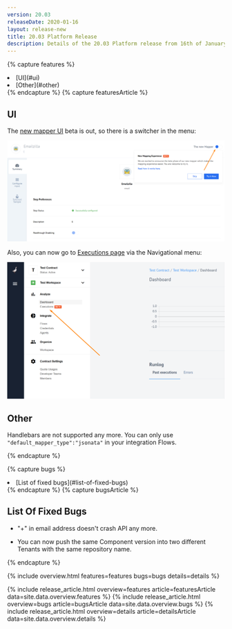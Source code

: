 ```yaml
---
version: 20.03
releaseDate: 2020-01-16
layout: release-new
title: 20.03 Platform Release
description: Details of the 20.03 Platform release from 16th of January 2020
---
```


<!-- ------------------------------------------------------------ -->
<!-- Features Overview -->
<!-- ------------------------------------------------------------ -->
{% capture features %}
<li class="overview__go" markdown="1">
[UI](#ui)
</li>
<li class="overview__go" markdown="1">
[Other](#other)
</li>
{% endcapture %}
<!-- ------------------------------------------------------------ -->
<!-- Features Article -->
<!-- ------------------------------------------------------------ -->
{% capture featuresArticle %}
<div id="features" class="article__content" markdown="1">


## UI

The [new mapper UI](/guides/new-mapper.html) beta is out, so there is a switcher in the menu:

![New Mapper switch](/assets/img/RN/20.03/newmapperswitch.png)

Also, you can now go to [Executions page](/getting-started/executions.html) via the Navigational menu:

![Executions page link](/assets/img/RN/20.03/executionspagelink.png)


## Other

Handlebars are not supported any more. You can only use `"default_mapper_type":"jsonata"` in your integration Flows.


</div>
{% endcapture %}

<!-- ------------------------------------------------------------ -->
<!-- Bugs Overview -->
<!-- ------------------------------------------------------------ -->
{% capture bugs %}
<li class="overview__go" markdown="1">
  [List of fixed bugs](#list-of-fixed-bugs)
</li>
{% endcapture %}
<!-- ------------------------------------------------------------ -->
<!-- Bugs Article -->
<!-- ------------------------------------------------------------ -->
{% capture bugsArticle %}
<div id="bugs" class="article__content" markdown="1">

## List Of Fixed Bugs

- "+" in email address doesn't crash API any more.

- You can now push the same Component version into two different Tenants with the same repository name.

</div>
{% endcapture %}



<!-- ------------------------------------------------------------ -->
<!-- Include Release Overview -->
<!-- ------------------------------------------------------------ -->
{% include overview.html features=features bugs=bugs details=details %}

<!-- ------------------------------------------------------------ -->
<!-- Include Features Article -->
<!-- ------------------------------------------------------------ -->
{% include release_article.html overview=features article=featuresArticle data=site.data.overview.features %}
{% include release_article.html overview=bugs article=bugsArticle data=site.data.overview.bugs %}
{% include release_article.html overview=details article=detailsArticle data=site.data.overview.details %}
